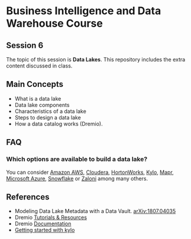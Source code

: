 # Business Intelligence and Data Warehouse Course

## Session 6

The topic of this session is **Data Lakes**. This repository includes the extra content discussed in class.

## Main Concepts

  - What is a data lake
  - Data lake components
  - Characteristics of a data lake
  - Steps to design a data lake
  - How a data catalog works (Dremio). 
  
## FAQ
  
### Which options are available to build a data lake?

You can consider [Amazon AWS](https://aws.amazon.com/big-data/datalakes-and-analytics/), [Cloudera](https://www.cloudera.com), [HortonWorks](https://hortonworks.com), [Kylo](https://kylo.io), [Mapr](https://mapr.com), [Microsoft Azure](https://azure.microsoft.com/en-us/solutions/data-lake/), [Snowflake](https://www.snowflake.net) or [Zaloni](https://www.zaloni.com) among many others. 

## References

 - Modeling Data Lake Metadata with a Data Vault. [arXiv:1807.04035](https://arxiv.org/abs/1807.04035)
 - Dremio [Tutorials & Resources](https://www.dremio.com/tutorials-resources)
 - Dremio [Documentation](https://docs.dremio.com)
 - [Getting started with kylo](https://calvinhartwell.gitbooks.io/getting-started-with-kylo/)

